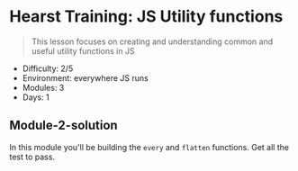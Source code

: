 # Hearst Training: JS Utility functions
> This lesson focuses on creating and understanding common and useful utility functions in JS
* Difficulty: 2/5
* Environment: everywhere JS runs
* Modules: 3
* Days: 1


## Module-2-solution
In this module you'll be building the `every` and `flatten` functions. Get all the test to pass.
